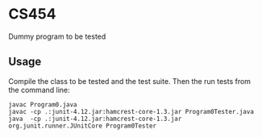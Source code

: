 # CS454
Dummy program to be tested

## Usage
Compile the class to be tested and the test suite. Then the run tests from the command line:
```
javac Program0.java
javac -cp .:junit-4.12.jar:hamcrest-core-1.3.jar Program0Tester.java
java  -cp .:junit-4.12.jar:hamcrest-core-1.3.jar org.junit.runner.JUnitCore Program0Tester
```

